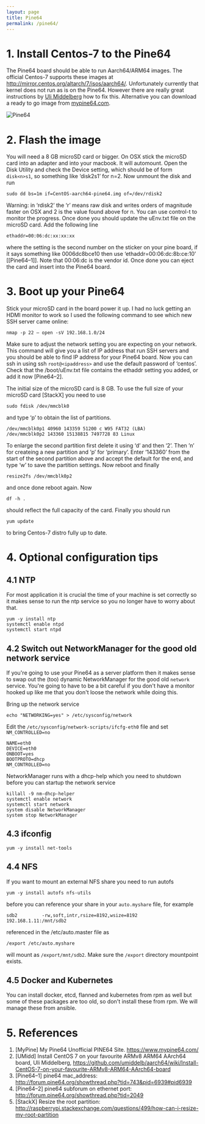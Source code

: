 ```yaml
---
layout: page
title: Pine64
permalink: /pine64/
---
```


# 1. Install Centos-7 to the Pine64

The Pine64 board should be able to run Aarch64/ARM64 images. The official Centos-7 supports these 
images at <http://mirror.centos.org/altarch/7/isos/aarch64/>. Unfortunately currently that kernel does
not run as is on the Pine64. However there are really great instructions by [Uli Middelberg](https://github.com/umiddelb/aarch64/wiki/Install-CentOS-7-on-your-favourite-ARMv8-ARM64-AArch64-board) how to
fix this. Alternative you can download a ready to go image from [mypine64.com](https://www.mypine64.com/forums/viewtopic.php?f=30&t=5).

![Pine64](https://cdn-images-1.medium.com/max/800/1*rzKvW06sxv6u-hblFgmEhw.jpeg)

# 2. Flash the image
You will need a 8 GB microSD card or bigger. On OSX stick the microSD card into an adapter and into your macbook. It will automount. Open the Disk Utility and check the Device setting, which should be of form `disk<n>s1`, so something like ‘disk2s1’ for n=2. Now unmount the disk and run

~~~~
sudo dd bs=1m if=CentOS-aarch64-pine64.img of=/dev/rdisk2
~~~~

Warning: in ‘rdisk2’ the ‘r’ means raw disk and writes orders of magnitude faster on OSX and 2 is the value found above for n.
You can use control-t to monitor the progress. Once done you should update the uEnv.txt file on the microSD card. Add the following line

~~~~
ethaddr=00:06:dc:xx:xx:xx
~~~~

where the setting is the second number on the sticker on your pine board, if it says something like 0006dc8bce10 then use ‘ethaddr=00:06:dc:8b:ce:10’ [[Pine64–1]]. Note that 00:06:dc is the vendor id. Once done you can eject the card and insert into the Pine64 board. 

# 3. Boot up your Pine64

Stick your microSD card in the board power it up. I had no luck getting an HDMI monitor to work so I used the following command to see which new SSH server came online:

~~~~
nmap -p 22 — open -sV 192.168.1.0/24
~~~~

Make sure to adjust the network setting you are expecting on your network. This command will give you a list of IP address that run SSH servers and you should be able to find IP address for your Pine64 board. Now you can ssh in using ssh `root@<ipaddress>` and use the default password of ‘centos’. Check that the /boot/uEnv.txt file contains the ethaddr setting you added, or add it now [Pine64–2].

The initial size of the microSD card is 8 GB. To use the full size of your microSD card [StackX] you need to use

~~~~
sudo fdisk /dev/mmcblk0
~~~~

and type ‘p’ to obtain the list of partitions.

~~~~
/dev/mmcblk0p1 40960 143359 51200 c W95 FAT32 (LBA)
/dev/mmcblk0p2 143360 15138815 7497728 83 Linux
~~~~

To enlarge the second partition first delete it using ‘d’ and then ‘2’. Then ’n’ for createing a new partition and ‘p’ for ‘primary’. Enter ‘143360’ from the start of the second partition above and accept the default for the end, and type ‘w’ to save the partition settings. Now reboot and finally

~~~~
resize2fs /dev/mmcblk0p2
~~~~

and once done reboot again. Now

~~~~
df -h .
~~~~

should reflect the full capacity of the card. Finally you should run

~~~~
yum update
~~~~

to bring Centos-7 distro fully up to date.

# 4. Optional configuration tips

## 4.1 NTP

For most application it is crucial the time of your machine is set correctly so it makes sense to run
the ntp service so you no longer have to worry about that.

~~~~
yum -y install ntp
systemctl enable ntpd
systemctl start ntpd
~~~~

## 4.2 Switch out NetworkManager for the good old network service

If you're going to use your Pine64 as a server platform then it makes sense to swap out the (too) dynamic NetworkManager
for the good old `network` service. You're going to have to be a bit careful if you don't have a monitor hooked
up like me that you don't loose the network while doing this.

Bring up the network service

~~~~
echo "NETWORKING=yes" > /etc/sysconfig/network
~~~~

Edit the `/etc/sysconfig/network-scripts/ifcfg-eth0` file and set `NM_CONTROLLED=no`
~~~~
NAME=eth0
DEVICE=eth0
ONBOOT=yes
BOOTPROTO=dhcp
NM_CONTROLLED=no
~~~~

NetworkManager runs with a dhcp-help which you need to shutdown before you can startup the network service
~~~~
killall -9 nm-dhcp-helper
systemctl enable network
systemctl start network
system disable NetworkManager
system stop NetworkManager
~~~~

## 4.3 ifconfig

~~~~
yum -y install net-tools
~~~~

## 4.4 NFS

If you want to mount an external NFS share you need to run autofs

~~~~
yum -y install autofs nfs-utils
~~~~

before you can reference your share in your `auto.myshare` file, for example

~~~~
sdb2         -rw,soft,intr,rsize=8192,wsize=8192   192.168.1.11:/mnt/sdb2
~~~~

referenced in the /etc/auto.master file as

~~~~
/export /etc/auto.myshare
~~~~

will mount as `/export/mnt/sdb2`. Make sure the `/export` directory mountpoint exists.

## 4.5 Docker and Kubernetes

You can install docker, etcd, flanned and kubernetes from rpm as well but some of these packages are too old, so
don't install these from rpm. We will manage these from ansible.


# 5. References
1. [MyPine] My Pine64 Unofficial PINE64 Site. <https://www.mypine64.com/>
2. [UMidd] Install CentOS 7 on your favourite ARMv8 ARM64 AArch64 board, Uli Middelberg, <https://github.com/umiddelb/aarch64/wiki/Install-CentOS-7-on-your-favourite-ARMv8-ARM64-AArch64-board>
3. [Pine64–1] pine64 mac_address: <http://forum.pine64.org/showthread.php?tid=743&pid=6939#pid6939>
4. [Pine64–2] pine64 subforum on ethernet port: <http://forum.pine64.org/showthread.php?tid=2049>
5. [StackX] Resize the root partition: <http://raspberrypi.stackexchange.com/questions/499/how-can-i-resize-my-root-partition>

